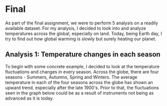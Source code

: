 # Final

As part of the final assignment, we were to perform 5 analysis on a readily available dataset.
For my analysis, I decided to look into and analyze temperatures across the global, especially on land.
Today, being Earth day, I try to find out how global warming is slowly but surely heating our planet.

## Analysis 1: Temperature changes in each season

To begin with some concrete example, I decided to look at the temperature fluctuations and changes in every season. Across the globe, there are four seasons - Summers, Autumns, Spring and Winters. The average temperature in each of the four seasons across the globe has shown an upward trend, especially after the late 1900's. Prior to that, the fluctuations seen in the graph below could be as a result of instruments not being as advanced as it is today.




